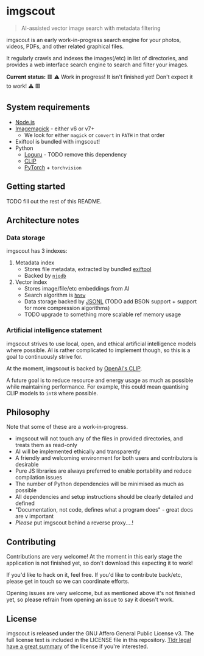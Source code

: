 # imgscout

> AI-assisted vector image search with metadata filtering

imgscout is an early work-in-progress search engine for your photos, videos, PDFs, and other related graphical files.

It regularly crawls and indexes the images(/etc) in list of directories, and provides a web interface search engine to search and filter your images.

**Current status:** 🟥 ⚠️ Work in progress! It isn't finished yet! Don't expect it to work! ⚠️ 🟥

## System requirements
- [Node.js](https://nodejs.org/)
- [Imagemagick](https://imagemagick.org/) - either v6 or v7+
	- We look for either `magick` or `convert` in `PATH` in that order
- Exiftool is bundled with imgscout!
- Python
	- [Loguru](https://loguru.readthedocs.io/) - TODO remove this dependency
	- [CLIP](https://github.com/openai/CLIP)
	- [PyTorch](https://pytorch.org/) + `torchvision`


## Getting started
TODO fill out the rest of this README.



## Architecture notes

### Data storage
imgscout has 3 indexes:

1. Metadata index
	- Stores file metadata, extracted by bundled [exiftool](https://www.npmjs.com/package/exiftool-vendored)
	- Backed by [`njodb`](https://www.npmjs.com/package/njodb)
2. Vector index
	- Stores image/file/etc embeddings from AI
	- Search algorithm is [`hnsw`](https://www.npmjs.com/package/hnsw)
	- Data storage backed by [JSONL](https://jsonlines.org/) (TODO add BSON support + support for more compression algorithms)
	- TODO upgrade to something more scalable ref memory usage

### Artificial intelligence statement
imgscout strives to use local, open, and ethical artificial intelligence models where possible. AI is rather complicated to implement though, so this is a goal to continuously strive for.

At the moment, imgscout is backed by [OpenAI's CLIP](https://github.com/openai/CLIP).

A future goal is to reduce resource and energy usage as much as possible while maintaining performance. For example, this could mean quantising CLIP models to `int8` where possible.

## Philosophy
Note that some of these are a work-in-progress.

- imgscout will not touch any of the files in provided directories, and treats them as read-only
- AI will be implemented ethically and transparently
- A friendly and welcoming environment for both users and contributors is desirable
- Pure JS libraries are always preferred to enable portability and reduce compilation issues
- The number of Python dependencies will be minimised as much as possible
- All dependencies and setup instructions should be clearly detailed and defined
- "Documentation, not code, defines what a program does" - great docs are v important
- *Please* put imgscout behind a reverse proxy....!


## Contributing
Contributions are very welcome! At the moment in this early stage the application is not finished yet, so don't download this expecting it to work!

If you'd like to hack on it, feel free. If you'd like to contribute back/etc, please get in touch so we can coordinate efforts.

Opening issues are very welcome, but as mentioned above it's not finished yet, so please refrain from opening an issue to say it doesn't work.

## License
imgscout is released under the GNU Affero General Public License v3. The full license text is included in the LICENSE file in this repository. [Tldr legal have a great summary](https://www.tldrlegal.com/license/gnu-affero-general-public-license-v3-agpl-3-0) of the license if you're interested.